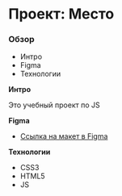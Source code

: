 # Проект: Место

### Обзор

* Интро
* Figma
* Технологии

**Интро**

Это учебный проект по JS

**Figma**

* [Ссылка на макет в Figma](https://www.figma.com/file/2cn9N9jSkmxD84oJik7xL7/JavaScript.-Sprint-4?node-id=0%3A1)

**Технологии**
* CSS3
* HTML5
* JS

